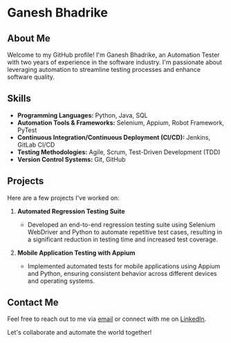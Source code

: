 # Ganesh Bhadrike

## About Me

Welcome to my GitHub profile! I'm Ganesh Bhadrike, an Automation Tester with two years of experience in the software industry. I'm passionate about leveraging automation to streamline testing processes and enhance software quality.

## Skills

- **Programming Languages:** Python, Java, SQL
- **Automation Tools & Frameworks:** Selenium, Appium, Robot Framework, PyTest
- **Continuous Integration/Continuous Deployment (CI/CD):** Jenkins, GitLab CI/CD
- **Testing Methodologies:** Agile, Scrum, Test-Driven Development (TDD)
- **Version Control Systems:** Git, GitHub

## Projects

Here are a few projects I've worked on:

1. **Automated Regression Testing Suite**
   - Developed an end-to-end regression testing suite using Selenium WebDriver and Python to automate repetitive test cases, resulting in a significant reduction in testing time and increased test coverage.

2. **Mobile Application Testing with Appium**
   - Implemented automated tests for mobile applications using Appium and Python, ensuring consistent behavior across different devices and operating systems.



## Contact Me

Feel free to reach out to me via [email](bhadrikeganesh3@gmail.com) or connect with me on [LinkedIn](https://www.linkedin.com/in/ganeshbhadrike).

Let's collaborate and automate the world together!
